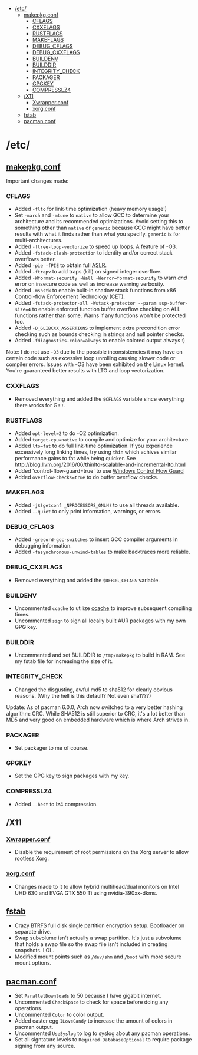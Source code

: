 - [/etc/](#etc)
  - [makepkg.conf](#makepkgconf)
    - [CFLAGS](#cflags)
    - [CXXFLAGS](#cxxflags)
    - [RUSTFLAGS](#rustflags)
    - [MAKEFLAGS](#makeflags)
    - [DEBUG_CFLAGS](#debug_cflags)
    - [DEBUG_CXXFLAGS](#debug_cxxflags)
    - [BUILDENV](#buildenv)
    - [BUILDDIR](#builddir)
    - [INTEGRITY_CHECK](#integrity_check)
    - [PACKAGER](#packager)
    - [GPGKEY](#gpgkey)
    - [COMPRESSLZ4](#compresslz4)
  - [/X11](#x11)
    - [Xwrapper.conf](#xwrapperconf)
    - [xorg.conf](#xorgconf)
  - [fstab](#fstab)
  - [pacman.conf](#pacmanconf)

# /etc/

## [makepkg.conf](makepkg.conf)

Important changes made:

### CFLAGS
- Added `-flto` for link-time optimization (heavy memory usage!)
- Set `-march` and `-mtune` to `native` to allow GCC to determine your architecture and its recommended optimizations. Avoid setting this to something other than `native` or `generic` because GCC might have better results with what it finds rather than what you specify. `generic` is for multi-architectures.
- Added `-ftree-loop-vectorize` to speed up loops. A feature of -O3.
- Added `-fstack-clash-protection` to identity and\/or correct stack overflows better.
- Added `-pie -fPIE` to obtain full [ASLR](https://wikipedia.org/wiki/Address_space_layout_randomization).
- Added `-ftrapv` to add traps (kill) on signed integer overflow.
- Added `-Wformat-security -Wall -Werror=format-security` to warn *and* error on insecure code as well as increase warning verbosity.
- Added `-mshstk` to enable built-in shadow stack functions from x86 Control-flow Enforcement Technology (CET).
- Added `-fstack-protector-all -Wstack-protector --param ssp-buffer-size=4` to enable enforced function buffer overflow checking on ALL functions rather than some. Warns if any functions won't be protected too.
- Added `-D_GLIBCXX_ASSERTIONS` to implement extra precondition error checking such as bounds checking in strings and null pointer checks.
- Added `-fdiagnostics-color=always` to enable colored output always :)


Note: I do not use `-O3` due to the possible inconsistencies it may have on certain code such as excessive loop unrolling causing slower code or compiler errors. Issues with -O3 have been exhibited on the Linux kernel. You're guaranteed better results with LTO and loop vectorization.

### CXXFLAGS
- Removed everything and added the `$CFLAGS` variable since everything there works for G++.

### RUSTFLAGS
- Added `opt-level=2` to do -O2 optimization.
- Added `target-cpu=native` to compile and optimize for your architecture.
- Added `lto=fat` to do full link-time optimization. If you experience excessively long linking times, try using `thin` which achives similar performance gains to fat while being quicker. See http://blog.llvm.org/2016/06/thinlto-scalable-and-incremental-lto.html
- Added 'control-flow-guard=true` to use [Windows Control Flow Guard](https://msrc-blog.microsoft.com/2020/08/17/control-flow-guard-for-clang-llvm-and-rust/)
- Added `overflow-checks=true` to do buffer overflow checks.

### MAKEFLAGS
- Added `-j$(getconf _NPROCESSORS_ONLN)` to use all threads available.
- Added `--quiet` to only print information, warnings, or errors.

### DEBUG_CFLAGS
- Added `-grecord-gcc-switches` to insert GCC compiler arguments in debugging information.
- Added `-fasynchronous-unwind-tables` to make backtraces more reliable.

### DEBUG_CXXFLAGS
- Removed everything and added the `$DEBUG_CFLAGS` variable.

### BUILDENV
- Uncommented `ccache` to utilize [ccache](https://wiki.archlinux.org/title/Ccache) to improve subsequent compiling times.
- Uncommented `sign` to sign all locally built AUR packages with my own GPG key.

### BUILDDIR
- Uncommented and set BUILDDIR to `/tmp/makepkg` to build in RAM. See my fstab file for increasing the size of it.

### INTEGRITY_CHECK
- Changed the disgusting, awful md5 to sha512 for clearly obvious reasons. (Why the hell is this default? Not even sha1???)

Update: As of pacman 6.0.0, Arch now switched to a very better hashing algorithm: CRC. While SHA512 is still superior to CRC, it's a lot better than MD5 and very good on embedded hardware which is where Arch strives in.

### PACKAGER
- Set packager to me of course.

### GPGKEY
- Set the GPG key to sign packages with my key.

### COMPRESSLZ4
- Added `--best` to lz4 compression.

## /X11

### [Xwrapper.conf](X11/Xwrapper.conf)
- Disable the requirement of root permissions on the Xorg server to allow rootless Xorg.

### [xorg.conf](X11/xorg.conf)
- Changes made to it to allow hybrid multihead\/dual monitors on Intel UHD 630 and EVGA GTX 550 Ti using nvidia-390xx-dkms.

## [fstab](fstab)
- Crazy BTRFS full disk single partition encryption setup. Bootloader on separate drive.
- Swap subvolume isn't actually a swap partition. It's just a subvolume that holds a swap file so the swap file isn't included in creating snapshots. LOL.
- Modified mount points such as `/dev/shm` and `/boot` with more secure mount options.

## [pacman.conf](pacman.conf)
- Set `ParallelDownloads` to 50 because I have gigabit internet.
- Uncommented `CheckSpace` to check for space before doing any operations.
- Uncommented `Color` to color output.
- Added easter egg `ILoveCandy` to increase the amount of colors in pacman output.
- Uncommented `UseSyslog` to log to syslog about any pacman operations.
- Set all signtature levels to `Required DatabaseOptional` to require package signing from any source.
